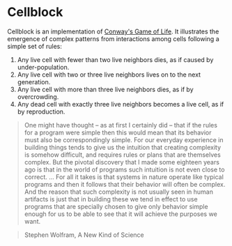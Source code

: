 # Cellblock

Cellblock is an implementation of [Conway's Game of Life](http://en.wikipedia.org/wiki/Conway%27s_Game_of_Life). It illustrates the emergence of complex patterns from interactions among cells following a simple set of rules:

1. Any live cell with fewer than two live neighbors dies, as if caused by under-population.
1. Any live cell with two or three live neighbors lives on to the next generation.
1. Any live cell with more than three live neighbors dies, as if by overcrowding.
1. Any dead cell with exactly three live neighbors becomes a live cell, as if by reproduction.

> One might have thought – as at first I certainly did – that if the rules for a program were simple then this would mean that its behavior must also be correspondingly simple. For our everyday experience in building things tends to give us the intuition that creating complexity is somehow difficult, and requires rules or plans that are themselves complex. But the pivotal discovery that I made some eighteen years ago is that in the world of programs such intuition is not even close to correct.
...
> For all it takes is that systems in nature operate like typical programs and then it follows that their behavior will often be complex. And the reason that such complexity is not usually seen in human artifacts is just that in building these we tend in effect to use programs that are specially chosen to give only behavior simple enough for us to be able to see that it will achieve the purposes we want.

> Stephen Wolfram, A New Kind of Science


